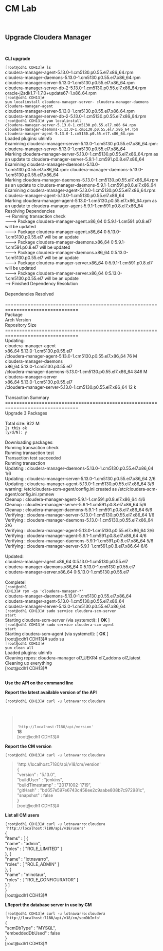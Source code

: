 <h1>CM Lab</h1><br>

<h2>Upgrade Cloudera Manager</h2><br>


<b>CLI upgrade</b><br>

<code>[root@cdh1 CDH13]# ls</code><br>
cloudera-manager-agent-5.13.0-1.cm5130.p0.55.el7.x86_64.rpm<br>
cloudera-manager-daemons-5.13.0-1.cm5130.p0.55.el7.x86_64.rpm<br>
cloudera-manager-server-5.13.0-1.cm5130.p0.55.el7.x86_64.rpm<br>
cloudera-manager-server-db-2-5.13.0-1.cm5130.p0.55.el7.x86_64.rpm<br>
oracle-j2sdk1.7-1.7.0+update67-1.x86_64.rpm<br>
<code>[root@cdh1 CDH13]# yum localinstall cloudera-manager-server- cloudera-manager-daemons cloudera-manager-agent<br></code>
cloudera-manager-server-5.13.0-1.cm5130.p0.55.el7.x86_64.rpm<br>
cloudera-manager-server-db-2-5.13.0-1.cm5130.p0.55.el7.x86_64.rpm<br>
<code>[root@cdh1 CDH13]# yum localinstall cloudera-manager-server-5.13.0-1.cm5130.p0.55.el7.x86_64.rpm cloudera-manager-daemons-5.13.0-1.cm5130.p0.55.el7.x86_64.rpm cloudera-manager-agent-5.13.0-1.cm5130.p0.55.el7.x86_64.rpm <br></code>
Loaded plugins: ulninfo<br>
Examining cloudera-manager-server-5.13.0-1.cm5130.p0.55.el7.x86_64.rpm: cloudera-manager-server-5.13.0-1.cm5130.p0.55.el7.x86_64<br>
Marking cloudera-manager-server-5.13.0-1.cm5130.p0.55.el7.x86_64.rpm as an update to cloudera-manager-server-5.9.1-1.cm591.p0.8.el7.x86_64<br>
Examining cloudera-manager-daemons-5.13.0-1.cm5130.p0.55.el7.x86_64.rpm: cloudera-manager-daemons-5.13.0-1.cm5130.p0.55.el7.x86_64<br>
Marking cloudera-manager-daemons-5.13.0-1.cm5130.p0.55.el7.x86_64.rpm as an update to cloudera-manager-daemons-5.9.1-1.cm591.p0.8.el7.x86_64<br>
Examining cloudera-manager-agent-5.13.0-1.cm5130.p0.55.el7.x86_64.rpm: cloudera-manager-agent-5.13.0-1.cm5130.p0.55.el7.x86_64<br>
Marking cloudera-manager-agent-5.13.0-1.cm5130.p0.55.el7.x86_64.rpm as an update to cloudera-manager-agent-5.9.1-1.cm591.p0.8.el7.x86_64<br>
Resolving Dependencies<br>
--> Running transaction check<br>
---> Package cloudera-manager-agent.x86_64 0:5.9.1-1.cm591.p0.8.el7 will be updated<br>
---> Package cloudera-manager-agent.x86_64 0:5.13.0-1.cm5130.p0.55.el7 will be an update<br>
---> Package cloudera-manager-daemons.x86_64 0:5.9.1-1.cm591.p0.8.el7 will be updated<br>
---> Package cloudera-manager-daemons.x86_64 0:5.13.0-1.cm5130.p0.55.el7 will be an update<br>
---> Package cloudera-manager-server.x86_64 0:5.9.1-1.cm591.p0.8.el7 will be updated<br>
---> Package cloudera-manager-server.x86_64 0:5.13.0-1.cm5130.p0.55.el7 will be an update<br>
--> Finished Dependency Resolution<br>
<br>
Dependencies Resolved<br>
<br>
================================================================================<br>
 Package<br>
    Arch   Version<br>
               Repository                                                  Size<br>
================================================================================<br>
Updating:<br>
 cloudera-manager-agent<br>
    x86_64 5.13.0-1.cm5130.p0.55.el7<br>
               /cloudera-manager-agent-5.13.0-1.cm5130.p0.55.el7.x86_64    76 M<br>
 cloudera-manager-daemons<br>
    x86_64 5.13.0-1.cm5130.p0.55.el7<br>
               /cloudera-manager-daemons-5.13.0-1.cm5130.p0.55.el7.x86_64 846 M<br>
 cloudera-manager-server<br>
    x86_64 5.13.0-1.cm5130.p0.55.el7<br>
               /cloudera-manager-server-5.13.0-1.cm5130.p0.55.el7.x86_64   12 k<br>
<br>
Transaction Summary<br>
================================================================================<br>
Upgrade  3 Packages<br>
<br>
Total size: 922 M<br>
<code>Is this ok [y/d/N]: y<br></code><br>
Downloading packages:<br>
Running transaction check<br>
Running transaction test<br>
Transaction test succeeded<br>
Running transaction<br>
  Updating   : cloudera-manager-daemons-5.13.0-1.cm5130.p0.55.el7.x86_64    1/6 <br>
  Updating   : cloudera-manager-server-5.13.0-1.cm5130.p0.55.el7.x86_64     2/6 <br>
  Updating   : cloudera-manager-agent-5.13.0-1.cm5130.p0.55.el7.x86_64      3/6 <br>
warning: /etc/cloudera-scm-agent/config.ini created as /etc/cloudera-scm-agent/config.ini.rpmnew<br>
  Cleanup    : cloudera-manager-agent-5.9.1-1.cm591.p0.8.el7.x86_64         4/6 <br>
  Cleanup    : cloudera-manager-server-5.9.1-1.cm591.p0.8.el7.x86_64        5/6 <br>
  Cleanup    : cloudera-manager-daemons-5.9.1-1.cm591.p0.8.el7.x86_64       6/6 <br>
  Verifying  : cloudera-manager-server-5.13.0-1.cm5130.p0.55.el7.x86_64     1/6 <br>
  Verifying  : cloudera-manager-daemons-5.13.0-1.cm5130.p0.55.el7.x86_64    2/6 <br>
  Verifying  : cloudera-manager-agent-5.13.0-1.cm5130.p0.55.el7.x86_64      3/6 <br>
  Verifying  : cloudera-manager-agent-5.9.1-1.cm591.p0.8.el7.x86_64         4/6 <br>
  Verifying  : cloudera-manager-daemons-5.9.1-1.cm591.p0.8.el7.x86_64       5/6 <br>
  Verifying  : cloudera-manager-server-5.9.1-1.cm591.p0.8.el7.x86_64        6/6 <br>
<br>
Updated:<br>
  cloudera-manager-agent.x86_64 0:5.13.0-1.cm5130.p0.55.el7                     <br>
  cloudera-manager-daemons.x86_64 0:5.13.0-1.cm5130.p0.55.el7                   <br>
  cloudera-manager-server.x86_64 0:5.13.0-1.cm5130.p0.55.el7                    <br>
<br>
Complete!<br>
<code>[root@cdh1 CDH13]# rpm -qa 'cloudera-manager-*'</code><br>
cloudera-manager-daemons-5.13.0-1.cm5130.p0.55.el7.x86_64<br>
cloudera-manager-agent-5.13.0-1.cm5130.p0.55.el7.x86_64<br>
cloudera-manager-server-5.13.0-1.cm5130.p0.55.el7.x86_64<br>
<code>[root@cdh1 CDH13]# sudo service cloudera-scm-server start<br></code>
Starting cloudera-scm-server (via systemctl):              [  <b>OK</b>  ]<br>
<code>[root@cdh1 CDH13]# sudo service cloudera-scm-agent start</code><br>
Starting cloudera-scm-agent (via systemctl):               [  <b>OK</b>  ]<br>
[root@cdh1 CDH13]# sudo su<br>
<code>[root@cdh1 CDH13]# yum clean all</code><br>
Loaded plugins: ulninfo<br>
Cleaning repos: cloudera-manager ol7_UEKR4 ol7_addons ol7_latest<br>
Cleaning up everything<br>
[root@cdh1 CDH13]# <br>

<br>
<b>Use the API on the command line</b><br>

<b>Report the latest available version of the API</b><br>

<code>[root@cdh1 CDH13]# curl -u lotnavarro:cloudera <br>
>  'http://localhost:7180/api/version'</code><br>
<b>18<br></b>[root@cdh1 CDH13]# 


<b>Report the CM version</b><br>

<code>[root@cdh1 CDH13]# curl -u lotnavarro:cloudera <br></code>
>  'http://localhost:7180/api/v18/cm/version'<br>
{<br>
  "version" : "5.13.0",<br>
  "buildUser" : "jenkins",<br>
  "buildTimestamp" : "20171002-1719",<br>
  "gitHash" : "bd657e597e6743c458ee2c9aabe808b7c972981c",<br>
  "snapshot" : false<br>
}<br>
[root@cdh1 CDH13]# 


<b>List all CM users</b><br>

<code>[root@cdh1 CDH13]# curl -u lotnavarro:cloudera  'http://localhost:7180/api/v18/users'</code><br>
{<br>
  "items" : [ {<br>
    "name" : "admin",<br>
    "roles" : [ "ROLE_LIMITED" ]<br>
  }, {<br>
    "name" : "lotnavarro",<br>
    "roles" : [ "ROLE_ADMIN" ]<br>
  }, {<br>
    "name" : "minotaur",<br>
    "roles" : [ "ROLE_CONFIGURATOR" ]<br>
  } ]<br>
}<br>[root@cdh1 CDH13]# <br>




<b>LReport the database server in use by CM</b><br>


<code>[root@cdh1 CDH13]# curl -u lotnavarro:cloudera  'http://localhost:7180/api/v18/cm/scmDbInfo'</code><br>
{<br>
  "scmDbType" : "MYSQL",<br>
  "embeddedDbUsed" : false<br>
}<br>[root@cdh1 CDH13]#<br>
 



